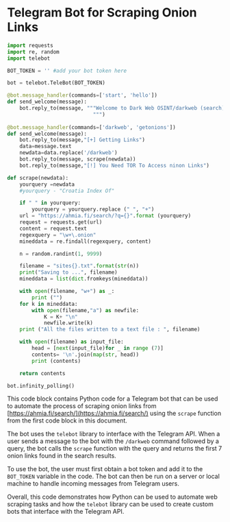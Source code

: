 # Telegram Bot for Scraping Onion Links

```python
import requests 
import re, random 
import telebot

BOT_TOKEN = '' #add your bot token here

bot = telebot.TeleBot(BOT_TOKEN)

@bot.message_handler(commands=['start', 'hello']) 
def send_welcome(message):
    bot.reply_to(message, """Welcome to Dark Web OSINT/darkweb (search) Example: /darkweb credit cards Created By Sina 
                            """)
    
@bot.message_handler(commands=['darkweb', 'getonions'])
def send_welcome(message):
    bot.reply_to(message,"[+] Getting Links")
    data=message.text 
    newdata=data.replace('/darkweb')
    bot.reply_to(message, scrape(newdata))
    bot.reply_to(message,"[!] You Need TOR To Access ninon Links")

def scrape(newdata):
    yourquery =newdata
    #yourquery - "Croatia Index Of"

    if " " in yourquery:
        yourquery = yourquery.replace (" ", "+")
    url = "https://ahmia.fi/search/?q={}".format (yourquery)
    request = requests.get(url)
    content = request.text
    regexquery = "\w+\.onion"
    mineddata = re.findall(regexquery, content)

    n = random.randint(1, 9999)

    filename = "sites{}.txt".format(str(n))
    print("Saving to ...", filename)
    mineddata = list(dict.fromkeys(mineddata))

    with open(filename, "w+") as _:
        print ("")
    for k in mineddata:
        with open(filename,"a") as newfile:
            K = K+ "\n"
            newfile.write(k)
    print ("All the files written to a text file : ", filename)

    with open(filename) as input_file:
        head = [next(input_file)for _ in range (7)]
        contents= '\n'.join(map(str, head)) 
        print (contents)

    return contents

bot.infinity_polling()
```

This code block contains Python code for a Telegram bot that can be used to automate the process of scraping onion links from [https://ahmia.fi/search/](https://ahmia.fi/search/) using the `scrape` function from the first code block in this document.

The bot uses the `telebot` library to interface with the Telegram API. When a user sends a message to the bot with the `/darkweb` command followed by a query, the bot calls the `scrape` function with the query and returns the first 7 onion links found in the search results.

To use the bot, the user must first obtain a bot token and add it to the `BOT_TOKEN` variable in the code. The bot can then be run on a server or local machine to handle incoming messages from Telegram users.

Overall, this code demonstrates how Python can be used to automate web scraping tasks and how the `telebot` library can be used to create custom bots that interface with the Telegram API.